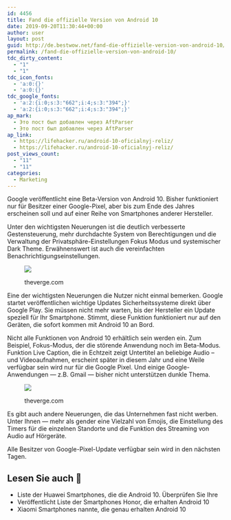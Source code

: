 ```yaml
---
id: 4456
title: Fand die offizielle Version von Android 10
date: 2019-09-20T11:30:44+00:00
author: user
layout: post
guid: http://de.bestwow.net/fand-die-offizielle-version-von-android-10/
permalink: /fand-die-offizielle-version-von-android-10/
tdc_dirty_content:
  - "1"
  - "1"
tdc_icon_fonts:
  - 'a:0:{}'
  - 'a:0:{}'
tdc_google_fonts:
  - 'a:2:{i:0;s:3:"662";i:4;s:3:"394";}'
  - 'a:2:{i:0;s:3:"662";i:4;s:3:"394";}'
ap_mark:
  - Это пост был добавлен через AftParser
  - Это пост был добавлен через AftParser
ap_link:
  - https://lifehacker.ru/android-10-oficialnyj-reliz/
  - https://lifehacker.ru/android-10-oficialnyj-reliz/
post_views_count:
  - "11"
  - "11"
categories:
  - Marketing
---
```

Google veröffentlicht eine Beta-Version von Android 10. Bisher funktioniert nur für Besitzer einer Google-Pixel, aber bis zum Ende des Jahres erscheinen soll und auf einer Reihe von Smartphones anderer Hersteller.

Unter den wichtigsten Neuerungen ist die deutlich verbesserte Gestensteuerung, mehr durchdachte System von Berechtigungen und die Verwaltung der Privatsphäre-Einstellungen Fokus Modus und systemischer Dark Theme. Erwähnenswert ist auch die vereinfachten Benachrichtigungseinstellungen.<figure>

![](http://de.bestwow.net/wp-content/uploads/2019/09/sostoyalsya-oficial-nyy-reliz-android-10-1.jpg) <figcaption>theverge.com</figcaption></figure> 

Eine der wichtigsten Neuerungen die Nutzer nicht einmal bemerken. Google startet veröffentlichen wichtige Updates Sicherheitssysteme direkt über Google Play. Sie müssen nicht mehr warten, bis der Hersteller ein Update speziell für Ihr Smartphone. Stimmt, diese Funktion funktioniert nur auf den Geräten, die sofort kommen mit Android 10 an Bord.

Nicht alle Funktionen von Android 10 erhältlich sein werden ein. Zum Beispiel, Fokus-Modus, der die störende Anwendung noch im Beta-Modus. Funktion Live Caption, die in Echtzeit zeigt Untertitel an beliebige Audio &#8211; und Videoaufnahmen, erscheint später in diesem Jahr und eine Weile verfügbar sein wird nur für die Google Pixel. Und einige Google-Anwendungen — z.B. Gmail — bisher nicht unterstützen dunkle Thema.<figure>

![](http://de.bestwow.net/wp-content/uploads/2019/09/sostoyalsya-oficial-nyy-reliz-android-10-2.jpg) <figcaption>theverge.com</figcaption></figure> 

Es gibt auch andere Neuerungen, die das Unternehmen fast nicht werben. Unter Ihnen — mehr als gender eine Vielzahl von Emojis, die Einstellung des Timers für die einzelnen Standorte und die Funktion des Streaming von Audio auf Hörgeräte.

Alle Besitzer von Google-Pixel-Update verfügbar sein wird in den nächsten Tagen.

<div>
  <h2 class="read-also__title">
    <span>Lesen Sie auch</span> <span>🧐 </span>
  </h2>
  
  <ul class="read-also__list">
    <li>
      Liste der Huawei Smartphones, die die Android 10. Überprüfen Sie Ihre
    </li>
    <li>
      Veröffentlicht Liste der Smartphones Honor, die erhalten Android 10
    </li>
    <li>
      Xiaomi Smartphones nannte, die genau erhalten Android 10
    </li>
  </ul>
</div>
